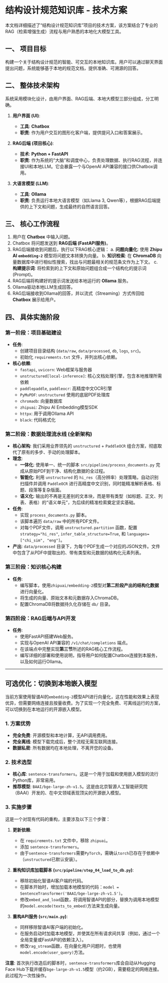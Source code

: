 # 结构设计规范知识库 - 技术方案

本文档详细描述了“结构设计规范知识库”项目的技术方案，该方案结合了专业的RAG（检索增强生成）流程与用户熟悉的本地化大模型工具。

## 一、 项目目标

构建一个关于结构设计规范的智能、可交互的本地知识库。用户可以通过聊天界面提出问题，系统能够基于本地的规范文档，提供准确、可溯源的回答。

## 二、 整体技术架构

系统采用模块化设计，由用户界面、RAG后端、本地大模型三部分组成，分工明确。

1.  **用户界面 (UI)**:
    *   **工具**: **Chatbox**
    *   **职责**: 作为用户交互的图形化客户端，提供提问入口和答案展示。

2.  **RAG后端 (项目核心)**:
    *   **技术**: **Python + FastAPI**
    *   **职责**: 作为系统的“大脑”和调度中心，负责处理数据、执行RAG流程，并连接UI和本地LLM。它会暴露一个与OpenAI API兼容的接口供Chatbox调用。

3.  **大语言模型 (LLM)**:
    *   **工具**: **Ollama**
    *   **职责**: 负责运行本地大语言模型（如Llama 3, Qwen等），根据RAG后端提供的上下文和问题，生成最终的自然语言回答。

## 三、 核心工作流程

1.  用户在 **Chatbox** 中输入问题。
2.  Chatbox 将问题发送到 **RAG后端 (FastAPI服务)**。
3.  RAG后端接收到问题后，执行以下RAG核心逻辑：
    a.  **问题向量化**: 使用 **Zhipu AI `embedding-2`** 模型将问题文本转换为向量。
    b.  **知识检索**: 在 **ChromaDB** 向量数据库中进行相似性搜索，找出与问题最相关的规范条文作为上下文。
    c.  **构建提示词**: 将检索到的上下文和原始问题组合成一个结构化的提示词 (Prompt)。
4.  RAG后端将构建好的提示词发送给本地运行的 **Ollama** 服务。
5.  Ollama驱动本地LLM生成回答。
6.  RAG后端接收到Ollama的回答，并以流式（Streaming）方式传回给 **Chatbox** 展示给用户。

## 四、 具体实施阶段

### 第一阶段：项目基础建设

*   **任务**:
    *   创建项目目录结构 (`data/raw`, `data/processed`, `db`, `logs`, `src`)。
    *   初始化 `requirements.txt` 文件，并列出核心依赖。
*   **核心依赖**:
    *   `fastapi`, `uvicorn`: Web框架与服务器
    *   `unstructured[local-inference]`: 核心文档处理引擎，包含本地推理所需依赖
    *   `paddlepaddle`, `paddleocr`: 高精度中文OCR引擎
    *   `PyMuPDF`: `unstructured` 使用的底层PDF处理库
    *   `chromadb`: 向量数据库
    *   `zhipuai`: Zhipu AI Embedding模型SDK
    *   `httpx`: 用于调用Ollama API
    *   `black`: 代码格式化

### 第二阶段：数据处理流水线 (全新架构)

*   **核心架构**: 我们采用业界领先的 `unstructured` + `PaddleOCR` 组合方案，彻底取代了原有的多步、手动的处理脚本。
*   **理念**:
    *   **一体化**: 使用单一、统一的脚本 `src/pipeline/process_documents.py` 完成从原始PDF到干净、结构化数据的全过程。
    *   **智能化**: 利用 `unstructured` 的 `hi_res`（高分辨率）处理策略，自动识别扫描件并调用 `PaddleOCR` 进行高精度中文识别，同时能精准解析表格、标题、段落等复杂版面。
    *   **语义化**: 输出的不再是无差别的文本块，而是带有类型（如标题、正文、列表、表格）的“语义单元”，为后续的精准检索奠定坚实基础。
*   **任务**:
    *   实现 `process_documents.py` 脚本。
    *   该脚本遍历 `data/raw` 中的所有PDF文件。
    *   对每个PDF文件，调用 `unstructured.partition` 函数，配置 `strategy="hi_res"`, `infer_table_structure=True`, 和 `languages=["chi_sim", "eng"]`。
*   **产出**: `data/processed` 目录下，为每个PDF生成一个对应的JSON文件。文件中包含了从PDF中提取出的、带有类型和元数据的结构化元素列表。

### 第三阶段：知识核心构建

*   **任务**:
    *   编写脚本，使用`zhipuai/embedding-2`模型对**第二阶段产出的结构化数据**进行向量化。
    *   将生成的向量、原始文本和元数据存入ChromaDB。
    *   配置ChromaDB将数据持久化存储在 `db/` 目录。

### 第四阶段：RAG后端与API开发

*   **任务**:
    *   使用FastAPI搭建Web服务。
    *   实现与OpenAI API兼容的 `/v1/chat/completions` 端点。
    *   在该端点中完整实现**第三节**所述的RAG核心工作流程。
    *   编写详细的部署和使用说明，指导用户如何配置Chatbox连接到本服务，以及如何运行Ollama。

---

## 可选优化：切换到本地嵌入模型

当前方案使用智谱AI的`embedding-2`模型API进行向量化，这在性能和效果上表现优异，但需要网络连接且按量收费。为了实现一个完全免费、可离线运行的方案，可以切换到在本地运行的开源嵌入模型。

### 1. 方案优势

*   **完全免费**: 开源模型和本地计算，无API调用费用。
*   **完全离线**: 模型下载完成后，整个流程无需互联网连接。
*   **数据私密**: 所有数据均在本地处理，不离开您的设备。

### 2. 技术选型

*   **核心库**: `sentence-transformers`。这是一个用于加载和使用嵌入模型的流行Python库，非常易用。
*   **推荐模型**: `BAAI/bge-large-zh-v1.5`。这是由北京智源人工智能研究院（BAAI）开发的、在中文领域表现顶尖的开源嵌入模型。

### 3. 实施步骤

这是一个对现有代码的重构，主要涉及以下三个步骤：

1.  **更新依赖**:
    *   在 `requirements.txt` 文件中，移除 `zhipuai`。
    *   添加 `sentence-transformers`。
    *   由于`sentence-transformers`需要`PyTorch`，需确认`torch`已存在于依赖中（`unstructured`已默认安装）。

2.  **重构知识库加载脚本 (`src/pipeline/step_04_load_to_db.py`)**:
    *   移除初始化智谱AI客户端的代码。
    *   在脚本开始时，增加加载本地模型的代码：`model = SentenceTransformer('BAAI/bge-large-zh-v1.5')`。
    *   修改`embed_and_load`函数，将调用智谱API的部分，替换为调用本地模型的`model.encode(texts_to_embed)`方法来生成向量。

3.  **重构API服务 (`src/main.py`)**:
    *   同样移除智谱AI客户端的初始化。
    *   在服务启动时加载本地模型，并使其在所有请求间共享（例如，通过一个全局变量或FastAPI的依赖注入）。
    *   修改`rag_stream`函数，在向量化用户问题时，也使用`model.encode(user_query)`方法。

**注意**: 首次执行改造后的脚本时，`sentence-transformers`库会自动从Hugging Face Hub下载并缓存`bge-large-zh-v1.5`模型（约2GB），需要稳定的网络连接。此过程为一次性操作。
